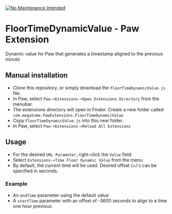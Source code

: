 [![No Maintenance Intended](http://unmaintained.tech/badge.svg)](http://unmaintained.tech/)

# FloorTimeDynamicValue - Paw Extension

Dynamic value for Paw that generates a timestamp aligned to the previous minute

## Manual installation

* Clone this repository, or simply download the `FloorTimeDynamicValue.js` file.
* In Paw, select `Paw->Extensions->Open Extensions Directory` from the menubar.
* The extensions directory will open in Finder. Create a new folder called `com.megatome.PawExtensions.FloorTimeDynamicValue`
* Copy `FloorTimeDynamicValue.js` into this new folder.
* In Paw, select `Paw->Extensions->Reload All Extensions`

## Usage

* For the desired `URL Parameter`, right-click the `Value` field
* Select `Extensions->Time Floor Dynamic Value` from the menu
* By default, the current time will be used. Desired offset (+/-) can be specified in seconds.

### Example

* An `endTime` parameter using the default value
* A `startTime` parameter with an offset of -3600 seconds to align to a time one hour previous.
